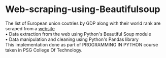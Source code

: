 # Web-scraping-using-Beautifulsoup

The list of European union coutries by GDP along with their world rank are scraped from a [website](http://statisticstimes.com/economy/european-union-countries-by-gdp.php)<br>
• Data extraction from the web using Python's Beautiful Soup module<br>
• Data manipulation and cleaning using Python's Pandas library
<br>This implementation done as part of PROGRAMMING IN PYTHON course taken in PSG College Of Technology.
